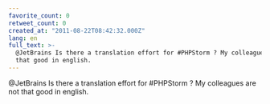 ```yaml
---
favorite_count: 0
retweet_count: 0
created_at: "2011-08-22T08:42:32.000Z"
lang: en
full_text: >-
  @JetBrains Is there a translation effort for #PHPStorm ? My colleagues are not
  that good in english.
---
```


@JetBrains Is there a translation effort for #PHPStorm ? My colleagues are not
that good in english.
